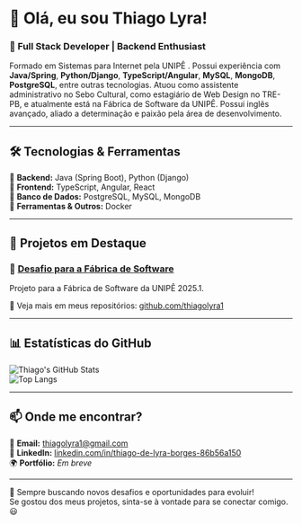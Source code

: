 # 👋 Olá, eu sou Thiago Lyra!

### 🚀 Full Stack Developer | Backend Enthusiast

Formado em Sistemas para Internet pela UNIPÊ . Possui experiência com **Java/Spring**, **Python/Django**, **TypeScript/Angular**, **MySQL**, **MongoDB**, **PostgreSQL**, entre outras tecnologias. Atuou como assistente administrativo no Sebo Cultural, como estagiário de Web Design no TRE-PB, e atualmente está na Fábrica de Software da UNIPÊ. Possui inglês avançado, aliado a determinação e paixão pela área de desenvolvimento.

---

## 🛠️ Tecnologias & Ferramentas
🔹 **Backend:** Java (Spring Boot), Python (Django)  
🔹 **Frontend:** TypeScript, Angular, React  
🔹 **Banco de Dados:** PostgreSQL, MySQL, MongoDB  
🔹 **Ferramentas & Outros:** Docker 

---

## 📌 Projetos em Destaque

### 🔹 [Desafio para a Fábrica de Software](https://github.com/thiagolyra1/wsBackend-Fabrica25.1)
Projeto para a Fábrica de Software da UNIPÊ 2025.1.

🔗 Veja mais em meus repositórios: [github.com/thiagolyra1](https://github.com/thiagolyra1?tab=repositories)

---

## 📊 Estatísticas do GitHub
![Thiago's GitHub Stats](https://github-readme-stats.vercel.app/api?username=thiagolyra1&show_icons=true&theme=radical)  
![Top Langs](https://github-readme-stats.vercel.app/api/top-langs/?username=thiagolyra1&layout=compact&theme=radical)

---

## 📫 Onde me encontrar?
📧 **Email:** [thiagolyra1@gmail.com](mailto:thiagolyra1@gmail.com)  
💼 **LinkedIn:** [linkedin.com/in/thiago-de-lyra-borges-86b56a150](https://www.linkedin.com/in/thiago-de-lyra-borges-86b56a150/)  
🌍 **Portfólio:** *Em breve*

---

🚀 Sempre buscando novos desafios e oportunidades para evoluir!  
Se gostou dos meus projetos, sinta-se à vontade para se conectar comigo. 😃

